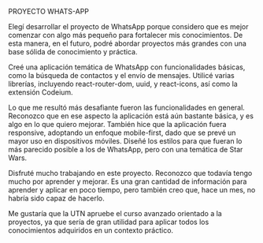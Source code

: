 PROYECTO WHATS-APP

Elegí desarrollar el proyecto de WhatsApp porque considero que es mejor comenzar con algo más pequeño para fortalecer mis conocimientos. De esta manera, en el futuro, podré abordar proyectos más grandes con una base sólida de conocimiento y práctica.

Creé una aplicación temática de WhatsApp con funcionalidades básicas, como la búsqueda de contactos y el envío de mensajes. Utilicé varias librerías, incluyendo react-router-dom, uuid, y react-icons, así como la extensión Codeium.

Lo que me resultó más desafiante fueron las funcionalidades en general. Reconozco que en ese aspecto la aplicación está aún bastante básica, y es algo en lo que quiero mejorar. También hice que la aplicación fuera responsive, adoptando un enfoque mobile-first, dado que se prevé un mayor uso en dispositivos móviles. Diseñé los estilos para que fueran lo más parecido posible a los de WhatsApp, pero con una temática de Star Wars.

Disfruté mucho trabajando en este proyecto. Reconozco que todavía tengo mucho por aprender y mejorar. Es una gran cantidad de información para aprender y aplicar en poco tiempo, pero también creo que, hace un mes, no habría sido capaz de hacerlo.

Me gustaría que la UTN apruebe el curso avanzado orientado a la  proyectos, ya que sería de gran utilidad para aplicar todos los conocimientos adquiridos en un contexto práctico.